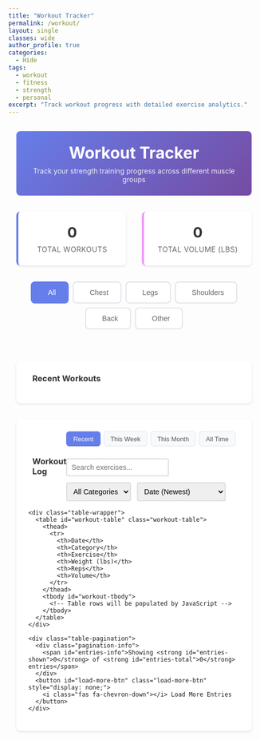 ```yaml
---
title: "Workout Tracker"
permalink: /workout/
layout: single
classes: wide
author_profile: true
categories:
  - Hide
tags:
  - workout
  - fitness
  - strength
  - personal
excerpt: "Track workout progress with detailed exercise analytics."
---
```


<div class="workout-container">
  <div class="workout-header">
    <h1><i class="fas fa-dumbbell"></i> Workout Tracker</h1>
    <p>Track your strength training progress across different muscle groups</p>
  </div>

  <!-- Summary Statistics -->
  <div class="stats-summary">
    <div class="stat-card">
      <div class="stat-value" id="total-workouts">0</div>
      <div class="stat-label">Total Workouts</div>
    </div>
    <div class="stat-card">
      <div class="stat-value" id="total-volume">0</div>
      <div class="stat-label">Total Volume (lbs)</div>
    </div>
  </div>

  <!-- Category Tabs -->
  <div class="category-tabs">
    <button class="tab-btn active" data-category="all">
      <i class="fas fa-chart-line"></i> All
    </button>
    <button class="tab-btn" data-category="chest">
      <i class="fas fa-heart"></i> Chest
    </button>
    <button class="tab-btn" data-category="leg">
      <i class="fas fa-running"></i> Legs
    </button>
    <button class="tab-btn" data-category="shoulder">
      <i class="fas fa-hand-rock"></i> Shoulders
    </button>
    <button class="tab-btn" data-category="back">
      <i class="fas fa-shield-alt"></i> Back
    </button>
    <button class="tab-btn" data-category="other">
      <i class="fas fa-plus-circle"></i> Other
    </button>
  </div>

  <!-- Exercise Charts Section -->
  <div class="charts-section">
    <div class="charts-grid" id="charts-grid">
      <!-- Charts will be dynamically generated here -->
    </div>
  </div>

  <!-- Recent Workouts -->
  <div class="recent-workouts">
    <h3><i class="fas fa-clock"></i> Recent Workouts</h3>
    <div class="workout-timeline" id="workout-timeline">
      <!-- Recent workout entries will be populated here -->
    </div>
  </div>

  <!-- Detailed Data Table -->
  <div class="data-table-section">
    <div class="table-header">
      <h3><i class="fas fa-table"></i> Workout Log</h3>
      <div class="table-controls">
        <div class="quick-filters">
          <button class="quick-filter-btn active" data-filter="recent">Recent</button>
          <button class="quick-filter-btn" data-filter="week">This Week</button>
          <button class="quick-filter-btn" data-filter="month">This Month</button>
          <button class="quick-filter-btn" data-filter="all">All Time</button>
        </div>
        <div class="search-sort-controls">
          <input type="text" id="search-input" placeholder="Search exercises..." class="search-input">
          <select id="category-filter" class="category-filter">
            <option value="">All Categories</option>
            <option value="chest">Chest</option>
            <option value="leg">Legs</option>
            <option value="shoulder">Shoulders</option>
            <option value="back">Back</option>
            <option value="other">Other</option>
          </select>
          <select id="sort-select" class="sort-select">
            <option value="date-desc">Date (Newest)</option>
            <option value="date-asc">Date (Oldest)</option>
            <option value="weight-desc">Weight (High to Low)</option>
            <option value="volume-desc">Volume (High to Low)</option>
          </select>
        </div>
      </div>
    </div>
    
    <div class="table-wrapper">
      <table id="workout-table" class="workout-table">
        <thead>
          <tr>
            <th>Date</th>
            <th>Category</th>
            <th>Exercise</th>
            <th>Weight (lbs)</th>
            <th>Reps</th>
            <th>Volume</th>
          </tr>
        </thead>
        <tbody id="workout-tbody">
          <!-- Table rows will be populated by JavaScript -->
        </tbody>
      </table>
    </div>
    
    <div class="table-pagination">
      <div class="pagination-info">
        <span id="entries-info">Showing <strong id="entries-shown">0</strong> of <strong id="entries-total">0</strong> entries</span>
      </div>
      <button id="load-more-btn" class="load-more-btn" style="display: none;">
        <i class="fas fa-chevron-down"></i> Load More Entries
      </button>
    </div>
  </div>

  <!-- No Data State -->
  <div id="no-data" class="no-data" style="display: none;">
    <i class="fas fa-dumbbell"></i>
    <p>No workout data found.</p>
    <p class="help-text">Add data in <code>_data/workouts.yml</code> to get started.</p>
  </div>
</div>

<script>
  // Inject Jekyll workout data into JavaScript
  window.workoutData = {{ site.data.workouts | jsonify }};
</script>

<!-- Load Chart.js -->
<script src="https://cdn.jsdelivr.net/npm/chart.js"></script>
<script src="{{ '/assets/js/workout-tracker.js' | relative_url }}"></script>

<style>
/* Workout Tracker Styles */
.workout-container {
  max-width: 1400px;
  margin: 0 auto;
  padding: 1rem;
}

.workout-header {
  text-align: center;
  margin-bottom: 2rem;
  padding: 1.5rem;
  background: linear-gradient(135deg, #667eea 0%, #764ba2 100%);
  color: white;
  border-radius: 8px;
}

.workout-header h1 {
  margin: 0 0 0.5rem 0;
  font-size: 2rem;
}

.workout-header p {
  margin: 0;
  opacity: 0.9;
}

/* Summary Statistics */
.stats-summary {
  display: grid;
  grid-template-columns: repeat(2, 1fr);
  gap: 2rem;
  margin-bottom: 2rem;
  max-width: 800px;
  margin-left: auto;
  margin-right: auto;
}

.stat-card {
  background: white;
  border-radius: 8px;
  padding: 1.5rem;
  text-align: center;
  box-shadow: 0 2px 4px rgba(0,0,0,0.1);
  border-left: 4px solid #667eea;
  transition: transform 0.3s ease;
}

.stat-card:hover {
  transform: translateY(-2px);
  box-shadow: 0 4px 8px rgba(0,0,0,0.15);
}

.stat-card:nth-child(2) {
  border-left-color: #f093fb;
}

.stat-value {
  font-size: 1.8rem;
  font-weight: bold;
  color: #333;
  margin-bottom: 0.5rem;
}

.stat-label {
  font-size: 0.9rem;
  color: #666;
  text-transform: uppercase;
  letter-spacing: 0.5px;
}

/* Category Tabs */
.category-tabs {
  display: flex;
  justify-content: center;
  gap: 0.5rem;
  margin-bottom: 2rem;
  flex-wrap: wrap;
}

.tab-btn {
  background: white;
  border: 2px solid #e1e5e9;
  border-radius: 8px;
  padding: 0.75rem 1.5rem;
  font-size: 0.9rem;
  cursor: pointer;
  transition: all 0.3s ease;
  display: flex;
  align-items: center;
  gap: 0.5rem;
  color: #666;
}

.tab-btn:hover {
  border-color: #667eea;
  background: #f8f9ff;
}

.tab-btn.active {
  background: #667eea;
  border-color: #667eea;
  color: white;
}

.tab-btn[data-category="chest"].active {
  background: #e74c3c;
  border-color: #e74c3c;
}

.tab-btn[data-category="leg"].active {
  background: #3498db;
  border-color: #3498db;
}

.tab-btn[data-category="shoulder"].active {
  background: #f39c12;
  border-color: #f39c12;
}

.tab-btn[data-category="back"].active {
  background: #27ae60;
  border-color: #27ae60;
}

.tab-btn[data-category="other"].active {
  background: #8e44ad;
  border-color: #8e44ad;
}

/* Charts Section */
.charts-section {
  margin-bottom: 2rem;
}

.charts-grid {
  display: grid;
  grid-template-columns: repeat(auto-fit, minmax(400px, 1fr));
  gap: 1.5rem;
}

.exercise-chart-card {
  background: white;
  border-radius: 8px;
  padding: 1.5rem;
  box-shadow: 0 2px 4px rgba(0,0,0,0.1);
  border-left: 4px solid #667eea;
}

.exercise-chart-card.chest {
  border-left-color: #e74c3c;
}

.exercise-chart-card.leg {
  border-left-color: #3498db;
}

.exercise-chart-card.shoulder {
  border-left-color: #f39c12;
}

.exercise-chart-card.back {
  border-left-color: #27ae60;
}

.exercise-chart-card.other {
  border-left-color: #8e44ad;
}

.chart-title {
  margin: 0 0 1rem 0;
  color: #333;
  font-size: 1.1rem;
  display: flex;
  align-items: center;
  gap: 0.5rem;
}

.exercise-stats {
  display: flex;
  justify-content: space-between;
  margin-bottom: 1rem;
  font-size: 0.9rem;
  color: #666;
}

/* Recent Workouts */
.recent-workouts {
  background: white;
  border-radius: 8px;
  padding: 1.5rem;
  box-shadow: 0 2px 4px rgba(0,0,0,0.1);
  margin-bottom: 2rem;
}

.recent-workouts h3 {
  margin: 0 0 1rem 0;
  color: #333;
  display: flex;
  align-items: center;
  gap: 0.5rem;
}

.workout-timeline {
  max-height: 400px;
  overflow-y: auto;
}

.workout-entry {
  border-left: 4px solid #667eea;
  padding: 1rem;
  margin-bottom: 1rem;
  background: #f8f9fa;
  border-radius: 0 8px 8px 0;
}

.workout-entry.chest {
  border-left-color: #e74c3c;
}

.workout-entry.leg {
  border-left-color: #3498db;
}

.workout-entry.shoulder {
  border-left-color: #f39c12;
}

.workout-entry.back {
  border-left-color: #27ae60;
}

.workout-entry.other {
  border-left-color: #8e44ad;
}

.workout-date {
  font-weight: bold;
  color: #333;
  margin-bottom: 0.5rem;
}

.workout-exercises {
  display: flex;
  flex-wrap: wrap;
  gap: 0.5rem;
}

.exercise-tag {
  background: rgba(102, 126, 234, 0.1);
  padding: 0.25rem 0.5rem;
  border-radius: 4px;
  font-size: 0.8rem;
  color: #667eea;
}

.exercise-tag.chest {
  background: rgba(231, 76, 60, 0.1);
  color: #e74c3c;
}

.exercise-tag.leg {
  background: rgba(52, 152, 219, 0.1);
  color: #3498db;
}

.exercise-tag.shoulder {
  background: rgba(243, 156, 18, 0.1);
  color: #f39c12;
}

.exercise-tag.back {
  background: rgba(39, 174, 96, 0.1);
  color: #27ae60;
}

.exercise-tag.other {
  background: rgba(142, 68, 173, 0.1);
  color: #8e44ad;
}

/* Data Table */
.data-table-section {
  background: white;
  border-radius: 8px;
  padding: 1.5rem;
  box-shadow: 0 2px 4px rgba(0,0,0,0.1);
  margin-bottom: 2rem;
}

.table-header {
  display: flex;
  justify-content: space-between;
  align-items: center;
  margin-bottom: 1rem;
}

.table-header h3 {
  margin: 0;
  color: #333;
  display: flex;
  align-items: center;
  gap: 0.5rem;
}

.table-controls {
  display: flex;
  flex-direction: column;
  gap: 1rem;
}

.quick-filters {
  display: flex;
  gap: 0.4rem;
  flex-wrap: wrap;
  margin-bottom: 0.5rem;
}

.quick-filter-btn {
  background: #f8f9fa;
  border: 1px solid #e1e5e9;
  border-radius: 6px;
  padding: 0.4rem 0.8rem;
  font-size: 0.8rem;
  cursor: pointer;
  transition: all 0.2s ease;
  color: #555;
  font-weight: 500;
}

.quick-filter-btn:hover {
  background: #e9ecef;
  border-color: #ced4da;
}

.quick-filter-btn.active {
  background: #667eea;
  border-color: #667eea;
  color: white;
}

.search-sort-controls {
  display: flex;
  gap: 0.75rem;
  align-items: center;
  flex-wrap: wrap;
}

.search-input, .category-filter, .sort-select {
  padding: 0.5rem;
  border: 2px solid #ddd;
  border-radius: 4px;
  font-size: 0.9rem;
}

.search-input {
  min-width: 200px;
}

.table-wrapper {
  overflow-x: auto;
  max-height: 400px;
  overflow-y: auto;
  border: 1px solid #e1e5e9;
  border-radius: 6px;
  background: white;
}

.workout-table {
  width: 100%;
  border-collapse: collapse;
  font-size: 0.9rem;
}

.workout-table th,
.workout-table td {
  padding: 0.75rem;
  text-align: left;
  border-bottom: 1px solid #eee;
}

.workout-table th {
  background: #f8f9fa;
  font-weight: bold;
  color: #555;
  position: sticky;
  top: 0;
  z-index: 10;
  border-bottom: 2px solid #e1e5e9;
}

.workout-table tbody tr:hover {
  background: #f8f9fa;
}

.category-badge {
  padding: 0.25rem 0.5rem;
  border-radius: 4px;
  font-size: 0.8rem;
  font-weight: bold;
  text-transform: uppercase;
}

.category-badge.chest {
  background: #e74c3c;
  color: white;
}

.category-badge.leg {
  background: #3498db;
  color: white;
}

.category-badge.shoulder {
  background: #f39c12;
  color: white;
}

.category-badge.back {
  background: #27ae60;
  color: white;
}

.category-badge.other {
  background: #8e44ad;
  color: white;
}

/* Table Pagination */
.table-pagination {
  display: flex;
  justify-content: space-between;
  align-items: center;
  margin-top: 1rem;
  padding: 1rem 0;
}

.pagination-info {
  color: #666;
  font-size: 0.9rem;
}

.load-more-btn {
  background: #667eea;
  color: white;
  border: none;
  border-radius: 8px;
  padding: 0.6rem 1.2rem;
  cursor: pointer;
  font-size: 0.85rem;
  transition: all 0.3s ease;
  display: flex;
  align-items: center;
  gap: 0.4rem;
  font-weight: 500;
  box-shadow: 0 2px 4px rgba(102, 126, 234, 0.2);
}

.load-more-btn:hover {
  background: #5a67d8;
  transform: translateY(-1px);
  box-shadow: 0 4px 8px rgba(102, 126, 234, 0.3);
}

.load-more-btn:disabled {
  background: #cbd5e0;
  cursor: not-allowed;
  transform: none;
}

.load-more-btn i {
  font-size: 0.8rem;
}

/* No Data State */
.no-data {
  text-align: center;
  padding: 3rem 2rem;
  color: #666;
}

.no-data i {
  font-size: 3rem;
  margin-bottom: 1rem;
  color: #ccc;
}

.help-text {
  font-size: 0.9rem;
  margin-top: 1rem;
}

/* Responsive Design */
@media (max-width: 768px) {
  .charts-grid {
    grid-template-columns: 1fr;
  }
  
  .stats-summary {
    grid-template-columns: 1fr;
    gap: 1rem;
    max-width: 400px;
  }
  
  .table-header {
    flex-direction: column;
    gap: 1rem;
    align-items: stretch;
  }
  
  .table-controls {
    flex-direction: column;
    gap: 0.75rem;
  }
  
  .search-input, .category-filter, .sort-select {
    width: 100%;
  }
  
  .category-tabs {
    justify-content: center;
  }
  
  .tab-btn {
    padding: 0.5rem 1rem;
    font-size: 0.8rem;
  }
}

@media (max-width: 480px) {
  .stats-summary {
    grid-template-columns: 1fr;
  }
  
  .workout-header h1 {
    font-size: 1.5rem;
  }
  
  .category-tabs {
    gap: 0.25rem;
  }
  
  .tab-btn {
    padding: 0.5rem 0.75rem;
    font-size: 0.7rem;
  }
  
  .workout-table {
    font-size: 0.8rem;
  }
  
  .workout-table th,
  .workout-table td {
    padding: 0.5rem;
  }
}

/* Chart responsive settings */
.exercise-chart {
  max-height: 300px;
}

/* Custom scrollbar for timeline */
.workout-timeline::-webkit-scrollbar {
  width: 6px;
}

.workout-timeline::-webkit-scrollbar-track {
  background: #f1f1f1;
  border-radius: 3px;
}

.workout-timeline::-webkit-scrollbar-thumb {
  background: #c1c1c1;
  border-radius: 3px;
}

.workout-timeline::-webkit-scrollbar-thumb:hover {
  background: #a8a8a8;
}
</style>